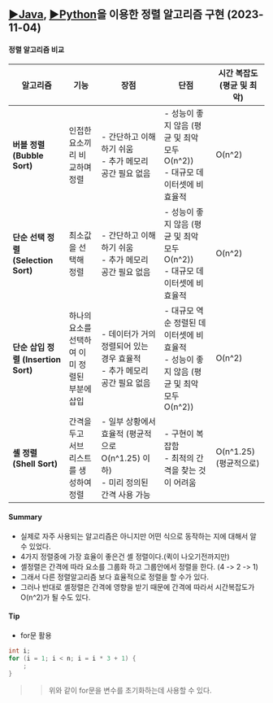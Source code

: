 ## [▶Java](Algorithm/Java/), [▶Python](Algorithm/Python/)을 이용한 정렬 알고리즘 구현 (2023-11-04)

#### 정렬 알고리즘 비교

| 알고리즘                 | 기능                                                   | 장점                                                         | 단점                                                         | 시간 복잡도 (평균 및 최악) |
| ------------------------- | ------------------------------------------------------ | ------------------------------------------------------------ | ------------------------------------------------------------ | ---------------------------- |
| **버블 정렬 (Bubble Sort)** | 인접한 요소끼리 비교하며 정렬                     | - 간단하고 이해하기 쉬움<br>- 추가 메모리 공간 필요 없음 | - 성능이 좋지 않음 (평균 및 최악 모두 O(n^2))<br>- 대규모 데이터셋에 비효율적 | O(n^2)                       |
| **단순 선택 정렬 (Selection Sort)** | 최소값을 선택해 정렬                             | - 간단하고 이해하기 쉬움<br>- 추가 메모리 공간 필요 없음 | - 성능이 좋지 않음 (평균 및 최악 모두 O(n^2))<br>- 대규모 데이터셋에 비효율적 | O(n^2)                       |
| **단순 삽입 정렬 (Insertion Sort)** | 하나의 요소를 선택하여 이미 정렬된 부분에 삽입 | - 데이터가 거의 정렬되어 있는 경우 효율적<br>- 추가 메모리 공간 필요 없음 | - 대규모 역순 정렬된 데이터셋에 비효율적<br>- 성능이 좋지 않음 (평균 및 최악 모두 O(n^2)) | O(n^2)                       |
| **셸 정렬 (Shell Sort)**       | 간격을 두고 서브 리스트를 생성하여 정렬            | - 일부 상황에서 효율적 (평균적으로 O(n^1.25) 이하)<br>- 미리 정의된 간격 사용 가능 | - 구현이 복잡함<br>- 최적의 간격을 찾는 것이 어려움          | O(n^1.25) (평균적으로)       |

#### Summary
- 실제로 자주 사용되는 알고리즘은 아니지만 어떤 식으로 동작하는 지에 대해서 알 수 있었다.
- 4가지 정렬중에 가장 효율이 좋은건 셸 정렬이다.(퀵이 나오기전까지만)
- 셸정렬은 간격에 따라 요소를 그룹화 하고 그룹안에서 정렬을 한다. (4 -> 2 -> 1)
- 그래서 다른 정렬알고리즘 보다 효율적으로 정렬을 할 수가 있다.
- 그러나 반대로 셸정렬은 간격에 영향을 받기 때문에 간격에 따라서 시간복잡도가 O(n^2)가 될 수도 있다.

#### Tip
- for문 활용
```Java
int i;
for (i = 1; i < n; i = i * 3 + 1) {
    ;
}
```
>> 위와 같이 for문을 변수를 초기화하는데 사용할 수 있다. 